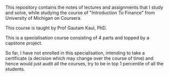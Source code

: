 This repository contains the notes of lectures and assignments that I study and solve, while studying the course of "Introduction To Finance" from University of Michigan on Coursera.

This course is taught by Prof Gautam Kaul, PhD.

This is a specialisation course consisting of 4 parts and topped by a capstone project.

So far, I have not enrolled in this specialisation, intending to take a certificate (a decision which may change over the course of time) and hence would just audit all the courses, try to be in top 1 percentile of all the students.
